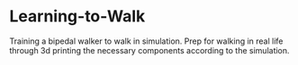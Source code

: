 # Learning-to-Walk
Training a bipedal walker to walk in simulation. Prep for walking in real life through 3d printing the necessary components according to the simulation.
